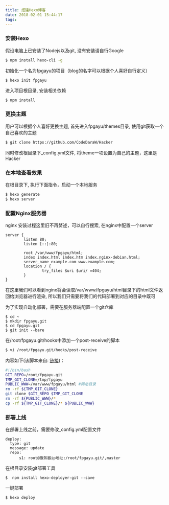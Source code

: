```yaml
---
title: 搭建Hexo博客
date: 2018-02-01 15:44:17
tags:
---
```


### 安装Hexo
假设电脑上已安装了Nodejs以及git, 没有安装请自行Google

``` bash
$ npm install hexo-cli -g
```

初始化一个名为fpgayu的项目（blog的名字可以根据个人喜好自行定义） 

``` bash
$ hexo init fpgayu
```

进入项目根目录, 安装相关依赖

```
$ npm install
```

### 更换主题
用户可以根据个人喜好更换主题, 首先进入fpgayu/themes目录, 使用git获取一个自己喜欢的主题

``` bash
$ git clone https://github.com/CodeDaraW/Hacker
```
同时修改根目录下_config.yml文件, 将theme一项设置为自己的主题，这里是Hacker

### 在本地查看效果

在根目录下, 执行下面指令，启动一个本地服务

``` bash
$ hexo generate
$ hexo server
```

### 配置Nginx服务器

nginx 安装过程这里旧不再赘述，可以自行搜索, 在nginx中配置一个server

```
server {
        listen 80;
        listen [::]:80;

        root /var/www/fpgayu/html;
        index index.html index.htm index.nginx-debian.html;
        server_name example.com www.example.com;
        location / {
                try_files $uri $uri/ =404;
        }
}
```

在这里我们可以看到nginx将会读取/var/www/fpgayu/html目录下的html文件返回给浏览器进行渲染, 所以我们只需要将我们的代码部署到对应的目录中既可

为了实现自动化部署，需要在服务器端配置一个git仓库

```
$ cd ~
$ mkdir fpgayu.git
$ cd fpgayu.git
$ git init --bare
```

在/root/fpgayu.git/hooks中添加一个post-receive的脚本

``` bash
$ vi /root/fpgayu.git/hooks/post-receive
```

内容如下(该脚本来自: [链接](https://eliyar.biz/how_to_build_hexo_blog/))：

``` bash
#!/bin/bash
GIT_REPO=/root/fpgayu.git
TMP_GIT_CLONE=/tmp/fpgayu
PUBLIC_WWW=/var/www/fpgayu/html #网站目录
rm -rf ${TMP_GIT_CLONE}
git clone $GIT_REPO $TMP_GIT_CLONE
rm -rf ${PUBLIC_WWW}/*
cp -rf ${TMP_GIT_CLONE}/* ${PUBLIC_WWW}
```

### 部署上线

在部署上线之前，需要修改_config.yml配置文件

```
deploy:
  type: git
  message: update
  repo:
      s1: root@服务器ip地址:/root/fpgayu.git/,master
```

在根目录安装git部署工具

```
$  npm install hexo-deployer-git --save
```

一键部署
``` bash
$ hexo deploy
```

